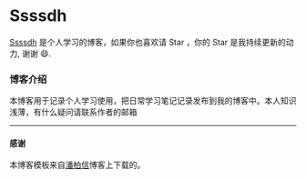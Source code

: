 # Ssssdh

[Ssssdh](https://github.com/ssssdh/ssssdh.github.io) 是个人学习的博客，如果你也喜欢请 Star ，你的 Star 是我持续更新的动力, 谢谢 😄.

### 博客介绍

本博客用于记录个人学习使用，把日常学习笔记记录发布到我的博客中。本人知识浅薄，有什么疑问请联系作者的邮箱

***

#### 感谢   

本博客模板来自[潘柏信](https://github.com/onevcat/vno-jekyll)博客上下载的。  